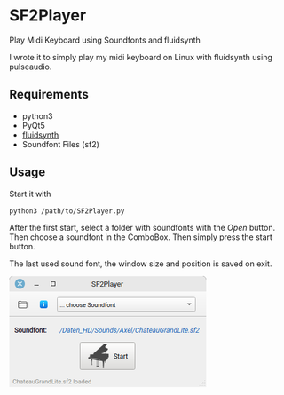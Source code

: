 # SF2Player
Play Midi Keyboard using Soundfonts and fluidsynth

I wrote it to simply play my midi keyboard on Linux with fluidsynth using pulseaudio.

## Requirements

* python3
* PyQt5
* [fluidsynth](https://github.com/FluidSynth/fluidsynth)
* Soundfont Files (sf2)

## Usage

Start it with

    python3 /path/to/SF2Player.py

After the first start, select a folder with soundfonts with the *Open* button.
Then choose a soundfont in the ComboBox.
Then simply press the start button.

The last used sound font, the window size and position is saved on exit.

![Screenshot](https://github.com/Axel-Erfurt/SF2Player/blob/main/screenshot.png?raw=true)
